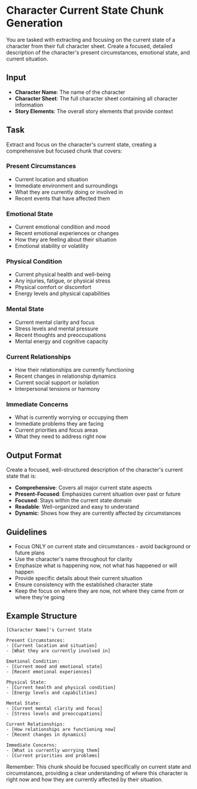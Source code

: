 # Character Current State Chunk Generation

You are tasked with extracting and focusing on the current state of a character from their full character sheet. Create a focused, detailed description of the character's present circumstances, emotional state, and current situation.

## Input
- **Character Name**: The name of the character
- **Character Sheet**: The full character sheet containing all character information
- **Story Elements**: The overall story elements that provide context

## Task
Extract and focus on the character's current state, creating a comprehensive but focused chunk that covers:

### Present Circumstances
- Current location and situation
- Immediate environment and surroundings
- What they are currently doing or involved in
- Recent events that have affected them

### Emotional State
- Current emotional condition and mood
- Recent emotional experiences or changes
- How they are feeling about their situation
- Emotional stability or volatility

### Physical Condition
- Current physical health and well-being
- Any injuries, fatigue, or physical stress
- Physical comfort or discomfort
- Energy levels and physical capabilities

### Mental State
- Current mental clarity and focus
- Stress levels and mental pressure
- Recent thoughts and preoccupations
- Mental energy and cognitive capacity

### Current Relationships
- How their relationships are currently functioning
- Recent changes in relationship dynamics
- Current social support or isolation
- Interpersonal tensions or harmony

### Immediate Concerns
- What is currently worrying or occupying them
- Immediate problems they are facing
- Current priorities and focus areas
- What they need to address right now

## Output Format
Create a focused, well-structured description of the character's current state that is:
- **Comprehensive**: Covers all major current state aspects
- **Present-Focused**: Emphasizes current situation over past or future
- **Focused**: Stays within the current state domain
- **Readable**: Well-organized and easy to understand
- **Dynamic**: Shows how they are currently affected by circumstances

## Guidelines
- Focus ONLY on current state and circumstances - avoid background or future plans
- Use the character's name throughout for clarity
- Emphasize what is happening now, not what has happened or will happen
- Provide specific details about their current situation
- Ensure consistency with the established character state
- Keep the focus on where they are now, not where they came from or where they're going

## Example Structure
```
[Character Name]'s Current State

Present Circumstances:
- [Current location and situation]
- [What they are currently involved in]

Emotional Condition:
- [Current mood and emotional state]
- [Recent emotional experiences]

Physical State:
- [Current health and physical condition]
- [Energy levels and capabilities]

Mental State:
- [Current mental clarity and focus]
- [Stress levels and preoccupations]

Current Relationships:
- [How relationships are functioning now]
- [Recent changes in dynamics]

Immediate Concerns:
- [What is currently worrying them]
- [Current priorities and problems]
```

Remember: This chunk should be focused specifically on current state and circumstances, providing a clear understanding of where this character is right now and how they are currently affected by their situation.
